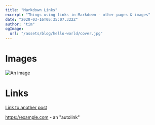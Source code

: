 ```yaml
---
title: "Markdown Links"
excerpt: "Things using links in Markdown - other pages & images"
date: "2020-03-16T05:35:07.322Z"
author: "tim"
ogImage:
  url: "/assets/blog/hello-world/cover.jpg"
---
```


# Images

![An image](/assets/blog/authors/joe.jpeg)

# Links

[Link to another post](./markdown-basics.md)

<https://example.com> - an "autolink"
